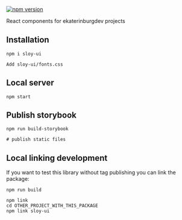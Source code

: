 [![npm version](https://badge.fury.io/js/sloy-ui.svg)](https://www.npmjs.com/sloy-ui)

React components for ekaterinburgdev projects

## Installation

```
npm i sloy-ui

Add sloy-ui/fonts.css
```

## Local server

```
npm start
```

## Publish storybook

```
npm run build-storybook

# publish static files
```

## Local linking development

If you want to test this library without tag publishing you can link the package:

```
npm run build

npm link
cd OTHER_PROJECT_WITH_THIS_PACKAGE
npm link sloy-ui
```
